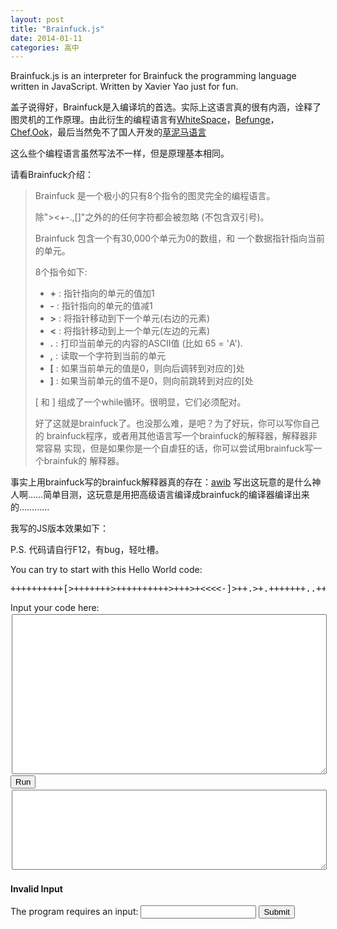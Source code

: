 ```yaml
---
layout: post
title: "Brainfuck.js"
date: 2014-01-11
categories: 高中
---
```




Brainfuck.js is an interpreter for Brainfuck the programming language written in JavaScript. Written by Xavier Yao just for fun.

盖子说得好，Brainfuck是入编译坑的首选。实际上这语言真的很有内涵，诠释了图灵机的工作原理。由此衍生的编程语言有[WhiteSpace](http://compsoc.dur.ac.uk/whitespace/index.php)，[Befunge](http://quadium.net/funge/spec98.html)，[Chef](http://www.dangermouse.net/esoteric/chef.html),[Ook](http://www.dangermouse.net/esoteric/ook.html)，最后当然免不了国人开发的[草泥马语言](http://code.google.com/p/grass-mud-horse/)

这么些个编程语言虽然写法不一样，但是原理基本相同。

请看Brainfuck介绍：

>	Brainfuck 是一个极小的只有8个指令的图灵完全的编程语言。
>
>	除"><+-.,[]"之外的的任何字符都会被忽略 (不包含双引号)。
>
>	Brainfuck 包含一个有30,000个单元为0的数组，和
>	一个数据指针指向当前的单元。
>
>	8个指令如下:
>
>
>	* 	**\+** : 指针指向的单元的值加1
>	*	**\-** : 指针指向的单元的值减1
>	*	**>** : 将指针移动到下一个单元(右边的元素)
>	*	**<** : 将指针移动到上一个单元(左边的元素)
>	*	**.** : 打印当前单元的内容的ASCII值 (比如 65 = 'A').
>	*	**,** : 读取一个字符到当前的单元
>	*	**[** : 如果当前单元的值是0，则向后调转到对应的]处
>	*	**]** : 如果当前单元的值不是0，则向前跳转到对应的[处
>
>	[ 和 ] 组成了一个while循环。很明显，它们必须配对。
>
>	好了这就是brainfuck了。也没那么难，是吧？为了好玩，你可以写你自己的 brainfuck程序，或者用其他语言写一个brainfuck的解释器，解释器非常容易 实现，但是如果你是一个自虐狂的话，你可以尝试用brainfuck写一个brainfuk的 解释器。

事实上用brainfuck写的brainfuck解释器真的存在：[awib](https://code.google.com/p/awib/) 写出这玩意的是什么神人啊……简单目测，这玩意是用把高级语言编译成brainfuck的编译器编译出来的…………

我写的JS版本效果如下：

P.S. 代码请自行F12，有bug，轻吐槽。

<script type="text/javascript" src="javascripts/brainfuck.js"></script>
<p>You can try to start with this Hello World code: <pre class="de1"><span class="sy0">++++++++++</span><span class="sy1">[</span><span class="sy2">&gt;</span><span class="sy0">+++++++</span><span class="sy2">&gt;</span><span class="sy0">++++++++++</span><span class="sy2">&gt;</span><span class="sy0">+++</span><span class="sy2">&gt;</span><span class="sy0">+</span><span class="sy2">&lt;&lt;&lt;&lt;</span><span class="sy0">-</span><span class="sy1">]</span><span class="sy2">&gt;</span><span class="sy0">++</span><span class="sy3">.</span><span class="sy2">&gt;</span><span class="sy0">+</span><span class="sy3">.</span><span class="sy0">+++++++</span><span class="sy3">..</span><span class="sy0">+++</span><span class="sy3">.</span><span class="sy2">&gt;</span><span class="sy0">++</span><span class="sy3">.</span><span class="sy2">&lt;&lt;</span><span class="sy0">+++++++++++++++</span><span class="sy3">.</span><span class="sy2">&gt;</span><span class="sy3">.</span><span class="sy0">+++</span><span class="sy3">.</span><span class="sy0">------</span><span class="sy3">.</span><span class="sy0">--------</span><span class="sy3">.</span><span class="sy2">&gt;</span><span class="sy0">+</span><span class="sy3">.</span><span class="sy2">&gt;</span><span class="sy3">.</span> </pre></p>
<label for="code">Input your code here:</label>
<br />
<textarea id="code" style="margin: 2px; width: 100%; height: 256px; "> </textarea>
<br />
<button onclick="javascript:start()">Run</button>
<br />
<textarea id="console" readonly="readonly" style="margin: 2px; width: 100%; height: 128px; "> </textarea>
<div id="input_area">
<h4 id="invalid">Invalid Input</h4>
<label for="input">The program requires an input:</label>
<input type="text" id="input" />
<button onclick="javascript:resume();">Submit</button>
</div>
